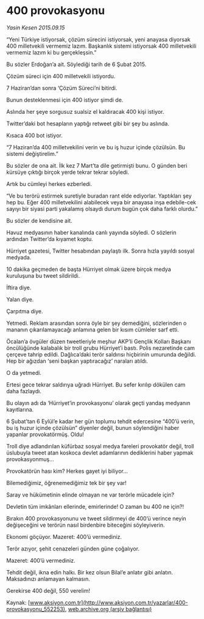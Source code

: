# 400 provokasyonu

*Yasin Kesen 2015.09.15*

<div class="pNewsDetailMainContent" itemprop="articleBody">
 <p>
  “Yeni Türkiye istiyorsak, çözüm sürecini istiyorsak, yeni anayasa diyorsak 400 milletvekili vermemiz lazım. Başkanlık sistemi istiyorsak 400 milletvekili vermemiz lazım ki bu gerçekleşsin.”
 </p>
 <p>
  Bu sözler Erdoğan’a ait. Söylediği tarih de 6 Şubat 2015.
 </p>
 <p>
  Çözüm süreci için 400 milletvekili istiyordu.
 </p>
 <p>
  7 Haziran’dan sonra ‘Çözüm Süreci’ni bitirdi.
 </p>
 <p>
  Bunun desteklenmesi için 400 istiyor şimdi de.
 </p>
 <p>
  Aslında her şeye sorgusuz sualsiz el kaldıracak 400 kişi istiyor.
 </p>
 <p>
  Twitter’daki bot hesapların yaptığı retweet gibi bir şey bu aslında.
 </p>
 <p>
  Kısaca 400 bot istiyor.
 </p>
 <p>
  “7 Haziran’da 400 milletvekilini verin ve bu iş huzur içinde çözülsün. Bu sistemi değiştirelim.”
 </p>
 <p>
  Bu sözler de ona ait. İlk kez 7 Mart’ta dile getirmişti bunu. O günden beri kürsüye çıktığı birçok yerde tekrar tekrar söyledi.
 </p>
 <p>
  Artık bu cümleyi herkes ezberledi.
 </p>
 <p>
  “Ve bu terörü estirmek suretiyle buradan rant elde ediyorlar. Yaptıkları şey hep bu. Eğer 400 milletvekilini alabilecek veya bir anayasa inşa edebile-cek sayıyı bir siyasi parti yakalamış olsaydı durum bugün çok daha farklı olurdu.”
 </p>
 <p>
  Bu sözler de kendisine ait.
 </p>
 <p>
  Havuz medyasının haber kanalında canlı yayında söyledi. O sözlerin ardından Twitter’da kıyamet koptu.
 </p>
 <p>
  Hürriyet gazetesi, Twitter hesabından paylaştı ilk. Sonra hızla yayıldı sosyal medyada.
 </p>
 <p>
  10 dakika geçmeden de başta Hürriyet olmak üzere birçok medya kuruluşuna bu tweet sildirildi.
 </p>
 <p>
  İftira diye.
 </p>
 <p>
  Yalan diye.
 </p>
 <p>
  Çarpıtma diye.
 </p>
 <p>
  Yetmedi. Reklam arasından sonra öyle bir şey demediğini, sözlerinden o mananın çıkarılamayacağı anlamına gelen bir kısım cümleler sarf etti.
 </p>
 <p>
  Öcalan’a övgüler düzen tweetleriyle meşhur AKP’li Gençlik Kolları Başkanı öncülüğünde kalabalık bir troll grubu Hürriyet’i bastı. Polis nezaretinde cam çerçeve tahrip edildi. Dağlıca’daki terör saldırısı hiçbirinin umurunda değildi. Hep bir ağızdan ‘seni başkan yaptıracağız’ naraları atıldı.
 </p>
 <p>
  O da yetmedi.
 </p>
 <p>
  Ertesi gece tekrar saldırıya uğradı Hürriyet. Bu sefer kırılıp dökülen cam daha fazlaydı.
 </p>
 <p>
  Bu olayın adı da ‘Hürriyet’in provokasyonu’ olarak geçti yandaş medyanın kayıtlarına.
 </p>
 <p>
  6 Şubat’tan 6 Eylül’e kadar her gün toplumu tehdit edercesine “400’ü verin, bu iş huzur içinde çözülsün” diyenler değil, bunun söylendiğini haber yapanlar provokatörmüş. Oldu!
 </p>
 <p>
  Troll diye adlandırılan küfürbaz sosyal medya fareleri provokatör değil, troll üslubuyla tweet atan koskoca devlet adamlarının dediklerini haber yapmak provokasyonmuş...
 </p>
 <p>
  Provokatörün hası kim? Herkes gayet iyi biliyor...
 </p>
 <p>
  Bilemediğimiz, öğrenemediğimiz tek bir şey var!
 </p>
 <p>
  Saray ve hükümetinin elinde olmayan ne var terörle mücadele için?
 </p>
 <p>
  Devletin tüm imkânları ellerinde, emirlerinde! O zaman bu 400 ne için?!
 </p>
 <p>
  Bırakın 400 provokasyonunu ve tweet sildirmeyi de 400’ü verince neyin değişeceğini ve terörün nasıl birdenbire biteceğini söyleyiverin.
 </p>
 <p>
  Ekonomi göçüyor. Mazeret: 400’ü vermediniz.
 </p>
 <p>
  Terör azıyor, şehit cenazeleri günden güne çoğalıyor.
 </p>
 <p>
  Mazeret: 400’ü vermediniz.
 </p>
 <p>
  Tehdit değil, ikna edin halkı. Bir kez olsun Bilal’e anlatır gibi anlatın. Maksadınızı anlamayan kalmasın.
 </p>
 <p>
  Gerekirse 400 değil, 550 verelim!
 </p>
</div>


Kaynak: [www.aksiyon.com.tr](http://www.aksiyon.com.tr/yazarlar/400-provokasyonu_552253), [web.archive.org (arşiv bağlantısı)](http://web.archive.org/web/20150928093007/http://www.aksiyon.com.tr/yazarlar/400-provokasyonu_552253)
